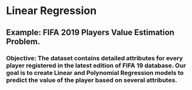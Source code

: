 # Linear Regression

## Example: FIFA 2019 Players Value Estimation Problem.

### Objective: The dataset contains detailed attributes for every player registered in the latest edition of FIFA 19 database. Our goal is to create Linear and Polynomial Regression models to predict the value of the player based on several attributes. 
